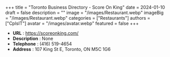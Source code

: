 +++
title = "Toronto Business Directory - Score On King"
date = 2024-01-10
draft = false
description = ""
image = "/images/Restaurant.webp"
imageBig = "/images/Restaurant.webp"
categories = ["Restaurants"]
authors = ["CplsIT"]
avatar = "/images/avatar.webp"
featured = false
+++


* **URL** :  https://scoreonking.com/
* **Description** : None
* **Telephone** : (416) 519-4654
* **Address** : 107 King St E, Toronto, ON M5C 1G6